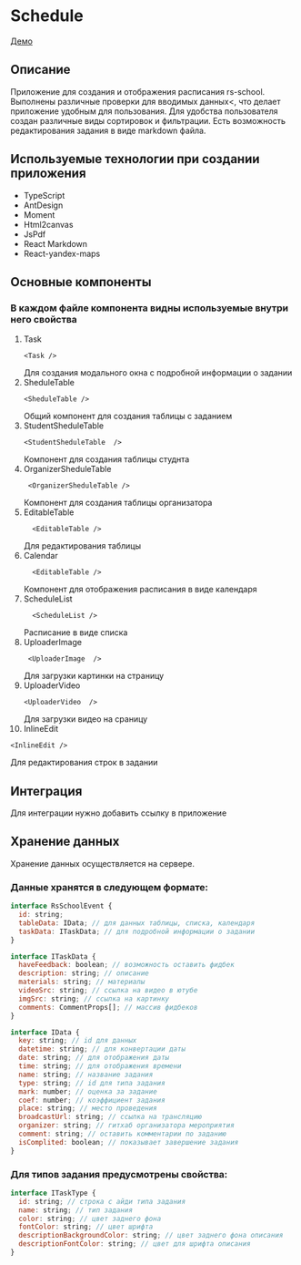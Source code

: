 # Schedule

[Демо](https://schedule-team39.netlify.com/)

## Описание

Приложение для создания и отображения расписания rs-school. Выполнены различные проверки для вводимых данных<, что делает приложение удобным для пользования. Для удобства пользователя создан различные виды сортировок и фильтрации. Есть возможность редактирования задания в виде markdown файла.

## Используемые технологии при создании приложения

- TypeScript
- AntDesign
- Moment
- Html2canvas
- JsPdf
- React Markdown
- React-yandex-maps

## Основные компоненты

### В каждом файле компонента видны используемые внутри него свойства

1. Task
   ```react
   <Task />
   ```
   Для создания модального окна с подробной информации о задании
2. SheduleTable
   ```react
   <SheduleTable />
   ```
   Общий компонент для создания таблицы с заданием
3. StudentSheduleTable
   ```react
   <StudentSheduleTable  />
   ```
   Компонент для создания таблицы студнта
4. OrganizerSheduleTable
   ```react
    <OrganizerSheduleTable />
   ```
   Компонент для создания таблицы организатора
5. EditableTable
   ```react
     <EditableTable />
   ```
   Для редактирования таблицы
6. Calendar <Calendar />
   ```react
     <EditableTable />
   ```
   Компонент для отображения расписания в виде календаря
7. ScheduleList <ScheduleList />
   ```react
     <ScheduleList />
   ```
   Расписание в виде списка
8. UploaderImage
   ```react
    <UploaderImage  />
   ```
   Для загрузки картинки на страницу
9. UploaderVideo
   ```react
   <UploaderVideo  />
   ```
   Для загрузки видео на сраницу
10. InlineEdit

```react
<InlineEdit />
```

Для редактирования строк в задании

## Интеграция

Для интеграции нужно добавить ссылку в приложение

## Хранение данных

Хранение данных осуществляется на сервере.

### Данные хранятся в слeдующем формате:

```js
interface RsSchoolEvent {
  id: string;
  tableData: IData; // для данных таблицы, списка, календаря
  taskData: ITaskData; // для подробной информации о задании
}

interface ITaskData {
  haveFeedback: boolean; // возможность оставить фидбек
  description: string; // описание
  materials: string; // материалы
  videoSrc: string; // ссылка на видео в ютубе
  imgSrc: string; // ссылка на картинку
  comments: CommentProps[]; // массив фидбеков
}

interface IData {
  key: string; // id для данных
  datetime: string; // для конвертации даты
  date: string; // для отображения даты
  time: string; // для отображения времени
  name: string; // название задания
  type: string; // id для типа задания
  mark: number; // оценка за задание
  coef: number; // коэффициент задания
  place: string; // место проведения
  broadcastUrl: string; // ссылка на трансляцию
  organizer: string; // гитхаб организатора мероприятия
  comment: string; // оставить комментарии по заданию
  isComplited: boolean; // показывает завершение задания
}
```

### Для типов задания предусмотрены свойства:

```js
interface ITaskType {
  id: string; // строка с айди типа задания
  name: string; // тип задания
  color: string; // цвет заднего фона
  fontColor: string; // цвет шрифта
  descriptionBackgroundColor: string; // цвет заднего фона описания
  descriptionFontColor: string; // цвет для шрифта описания
}
```

